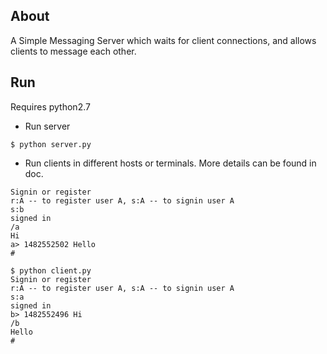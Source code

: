 ## About

A Simple Messaging Server which waits for client connections, and allows clients to message each other.

## Run

Requires python2.7

- Run server
```
$ python server.py
```
  
- Run clients in different hosts or terminals. More details can be found in doc.
```
Signin or register
r:A -- to register user A, s:A -- to signin user A
s:b
signed in
/a
Hi
a> 1482552502 Hello
#
```
```
$ python client.py
Signin or register
r:A -- to register user A, s:A -- to signin user A
s:a
signed in
b> 1482552496 Hi
/b
Hello
#
```

